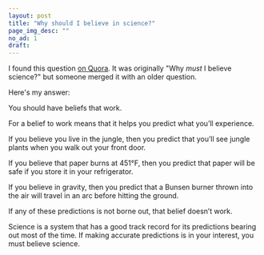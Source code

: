 ```yaml
---
layout: post
title: "Why should I believe in science?"
page_img_desc: ""
no_ad: 1
draft:
---
```


I found this question <a href="https://www.quora.com/Why-should-I-believe-in-science/">on Quora</a>. It was originally "Why <i>must</i> I believe science?" but someone merged it with an older question.

Here's my answer:

You should have beliefs that work.

For a belief to work means that it helps you predict what you’ll experience.

If you believe you live in the jungle, then you predict that you’ll see jungle plants when you walk out your front door.

If you believe that paper burns at 451°F, then you predict that paper will be safe if you store it in your refrigerator.

If you believe in gravity, then you predict that a Bunsen burner thrown into the air will travel in an arc before hitting the ground.

If any of these predictions is not borne out, that belief doesn’t work.

Science is a system that has a good track record for its predictions bearing out most of the time. If making accurate predictions is in your interest, you must believe science.
